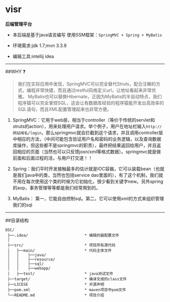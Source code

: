 # visr

**后端管理平台**

- 本后端是基于java语言编写 使用SSM框架：`SpringMVC + Spring + MyBatis`

- 环境需求:jdk 1.7;mvn 3.3.9

- 编辑工具:intellij idea

---------
##WHY :question: 

> 我们在实际应用中发现，SpringMVC可以完全替代Struts，配合注解的方式，编程非常快捷，而且通过restful风格定义url，让地址看起来非常优雅。
> MyBatis也可以替换Hibernate，正因为MyBatis的半自动特点，我们程序猿可以完全掌控SQL，这会让有数据库经验的程序猿能开发出高效率的SQL语句，而且XML配置管理起来也非常方便。

 1. SpringMVC：它用于web层，相当于controller（等价于传统的servlet和struts的action），用来处理用户请求。举个例子，用户在地址栏输入`http://网站域名/login`，那么springmvc就会拦截到这个请求，并且调用controller层中相应的方法，（中间可能包含验证用户名和密码的业务逻辑，以及查询数据库操作，但这些都不是springmvc的职责），最终把结果返回给用户，并且返回相应的页面（当然也可以只反馈josn/xml等格式数据）。springmvc就是做前面和后面过程的活，与用户打交道！！

 2. Spring：我们平时开发接触最多的估计就是IOC容器，它可以装载bean（也就是我们java中的类，当然也包括service dao里面的），有了这个机制，我们就不用在每次使用这个类的时候为它初始化，很少看到关键字new。另外spring的aop，事务管理等等都是我们经常用到的。

 3. MyBatis： 第一，它能自由控制sql。第二，它可以使用xml的方式来组织管理我们的sql

--------------
##目录结构
```
OSC/
 ├──.idea/                         * 编辑的器配置文件
 │
 ├──src/                           * 项目所有源代码
 │   ├──main/                      * 代码主体文件
 │   │    ├──java/
 │   │    ├──resource/
 │   │    ├──sql/
 │   │    ├──webapp/
 │   ├──test/                      * java测试文件
 ├──target/                        * 编译文成的class文件
 ├──LICESE                         * 开源声明
 ├──pom.xml                        * maven项目中pom文件
 └──README.md                      * 项目介绍
 
```